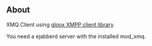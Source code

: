## About

XMQ Client using [gloox XMPP client library](https://camaya.net/gloox/) 

You need a ejabberd server with the installed mod_xmq.